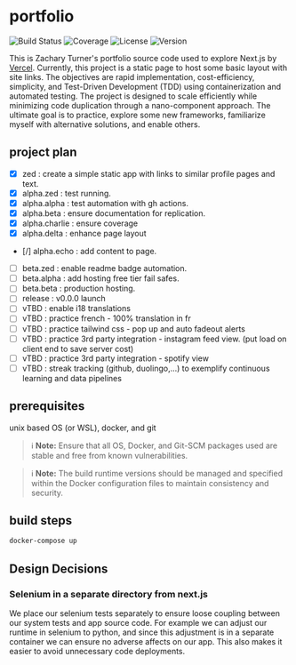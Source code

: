 # portfolio

![Build Status](https://img.shields.io/github/actions/workflow/status/FlaccidFacade/portfolio/ci.yml?branch=main)
![Coverage](https://img.shields.io/badge/coverage-80%20-brightgreen)
![License](https://img.shields.io/github/license/FlaccidFacade/portfolio)
![Version](https://img.shields.io/github/package-json/v/FlaccidFacade/portfolio/app)

This is Zachary Turner's portfolio source code used to explore Next.js by [Vercel](./vercel.info). Currently, this project is a static page to host some basic layout with site links. The objectives are rapid implementation, cost-efficiency, simplicity, and Test-Driven Development (TDD) using containerization and automated testing. The project is designed to scale efficiently while minimizing code duplication through a nano-component approach. The ultimate goal is to practice, explore some new frameworks, familiarize myself with alternative solutions, and enable others.

## project plan

- [x] zed : create a simple static app with links to similar profile pages and text.
- [x] alpha.zed : test running.
- [x] alpha.alpha : test automation with gh actions.
- [x] alpha.beta : ensure documentation for replication.
- [x] alpha.charlie : ensure coverage
- [x] alpha.delta : enhance page layout
- [/] alpha.echo : add content to page.
- [ ] beta.zed : enable readme badge automation.
- [ ] beta.alpha : add hosting free tier fail safes.
- [ ] beta.beta : production hosting.
- [ ] release : v0.0.0 launch
- [ ] vTBD : enable i18 translations
- [ ] vTBD : practice french - 100% translation in fr
- [ ] vTBD : practice tailwind css - pop up and auto fadeout alerts
- [ ] vTBD : practice 3rd party integration - instagram feed view. (put load on client end to save server cost)
- [ ] vTBD : practice 3rd party integration - spotify view
- [ ] vTBD : streak tracking (github, duolingo,...) to exemplify continuous learning and data pipelines

## prerequisites

unix based OS (or WSL), docker, and git

> ℹ️ **Note:** Ensure that all OS, Docker, and Git-SCM packages used are stable and free from known vulnerabilities.

> ℹ️ **Note:** The build runtime versions should be managed and specified within the Docker configuration files to maintain consistency and security.

## build steps

```bash
docker-compose up
```

## Design Decisions

### Selenium in a separate directory from next.js

We place our selenium tests separately to ensure loose coupling between our system tests and app source code. For example we can adjust our runtime in selenium to python, and since this adjustment is in a separate container we can ensure no adverse affects on our app. This also makes it easier to avoid unnecessary code deployments.
